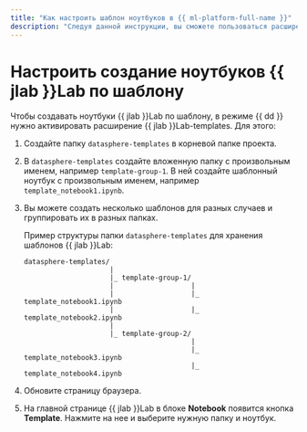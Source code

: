 ```yaml
---
title: "Как настроить шаблон ноутбуков в {{ ml-platform-full-name }}"
description: "Следуя данной инструкции, вы сможете пользоваться расширением {{ jlab }}Lab-templates."
---
```


# Настроить создание ноутбуков {{ jlab }}Lab по шаблону

Чтобы создавать ноутбуки {{ jlab }}Lab по шаблону, в режиме {{ dd }} нужно активировать расширение {{ jlab }}Lab-templates. Для этого:

1. Создайте папку `datasphere-templates` в корневой папке проекта. 
1. В `datasphere-templates` создайте вложенную папку с произвольным именем, например `template-group-1`. В ней создайте шаблонный ноутбук с произвольным именем, например `template_notebook1.ipynb`.
1. Вы можете создать несколько шаблонов для разных случаев и группировать их в разных папках.

    Пример структуры папки `datasphere-templates` для хранения шаблонов {{ jlab }}Lab:

    ```text
    datasphere-templates/
                         |
                         |_ template-group-1/
                         |                   |
                         |                   |_ template_notebook1.ipynb
                         |                   |_ template_notebook2.ipynb
                         |
                         |_ template-group-2/
                                             |
                                             |_ template_notebook3.ipynb
                                             |_ template_notebook4.ipynb
    ```

1. Обновите страницу браузера.
1. На главной странице {{ jlab }}Lab в блоке **Notebook** появится кнопка **Template**. Нажмите на нее и выберите нужную папку и ноутбук.
